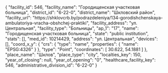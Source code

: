 {
    "facility_id": 546,
    "facility_name": "Городищенская участковая больница",
    "district_id": "6-22-0",
    "district_name": "Шкловский район",
    "facility_url": "https:\/\/shklovcrb.by\/podrazdeleniya\/134-gorodishchenskaya-ambulatoriya-vracha-obshchej-praktiki",
    "facility_address": "ул. Центральная",
    "facility_type": "Больницы",
    "ap_1": "17",
    "name": "Городищенская участковая больница",
    "state": "public institution",
    "stats": [],
    "med_id": 10214429,
    "address": "ул. Центральная",
    "devices": [],
    "coord_x_y": {
        "crs": {
            "type": "name",
            "properties": {
                "name": "EPSG:4326"
            }
        },
        "type": "Point",
        "coordinates": [
            30.622,
            54.1881
        ]
    },
    "place_name": "Шклов",
    "place_type": "city",
    "localties_key": 150,
    "year_of_closing": null,
    "year_of_opening": "0",
    "healthcare_facility_key": 546,
    "administrative_division_id": "6-22-0"
}